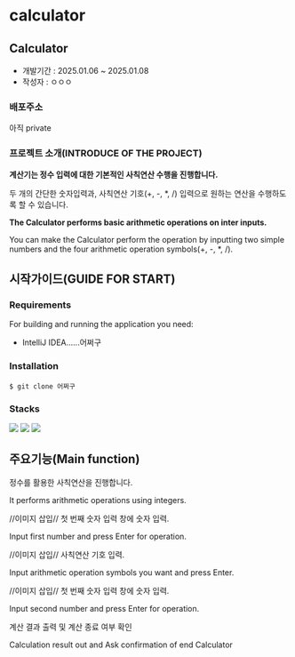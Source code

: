 # calculator

## Calculator

- 개발기간 : 2025.01.06 ~ 2025.01.08
- 작성자 : ㅇㅇㅇ


### 배포주소
아직 private


### 프로젝트 소개(INTRODUCE OF THE PROJECT)
**계산기는 정수 입력에 대한 기본적인 사칙연산 수행을 진행합니다.**

두 개의 간단한 숫자입력과, 사칙연산 기호(+, -, *, /) 입력으로 원하는 연산을 수행하도록 할 수 있습니다.

**The Calculator performs basic arithmetic operations on inter inputs.**

You can make the Calculator perform the operation by inputting two simple numbers and the four arithmetic operation symbols(+, -, *, /).



## 시작가이드(GUIDE FOR START)

### Requirements
For building and running the application you need:

- IntelliJ IDEA......어쩌구

### Installation
```
$ git clone 어쩌구
```

### Stacks
<img src="https://img.shields.io/badge/java-007396?style=for-the-badge&logo=java&logoColor=white"> 
<img src="https://img.shields.io/badge/github-181717?style=for-the-badge&logo=github&logoColor=white">
<img src="https://img.shields.io/badge/git-F05032?style=for-the-badge&logo=git&logoColor=white">


## 주요기능(Main function)
정수를 활용한 사칙연산을 진행합니다.

It performs arithmetic operations using integers.

//이미지 삽입//
첫 번째 숫자 입력 창에 숫자 입력.

Input first number and press Enter for operation.

//이미지 삽입//
사칙연산 기호 입력.

Input arithmetic operation symbols you want and press Enter.

//이미지 삽입//
첫 번째 숫자 입력 창에 숫자 입력.

Input second number and press Enter for operation.

계산 결과 출력 및 계산 종료 여부 확인

Calculation result out and Ask confirmation of end Calculator








